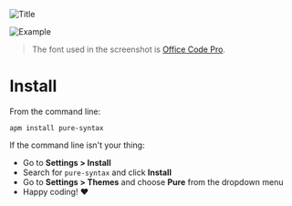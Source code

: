 
![Title](https://raw.githubusercontent.com/nkpfstr/pure-syntax/master/art/title.png)

![Example](https://raw.githubusercontent.com/nkpfstr/pure-syntax/master/art/example.png)

> The font used in the screenshot is [Office Code Pro](https://github.com/nathco/Office-Code-Pro).

# Install

From the command line:

`apm install pure-syntax`

If the command line isn't your thing:

- Go to **Settings > Install**
- Search for `pure-syntax` and click **Install**
- Go to **Settings > Themes** and choose **Pure** from the dropdown menu
- Happy coding! :heart:
